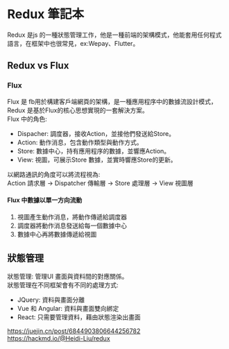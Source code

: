 # Redux 筆記本
Redux 是js 的一種狀態管理工作，他是一種前端的架構模式，他能套用任何程式語言，在框架中也很常見，ex:Wepay、Flutter。   
## Redux vs Flux
### Flux
Flux 是 fb用於構建客戶端網頁的架構，是一種應用程序中的數據流設計模式，Redux 是基於Flux的核心思想實現的一套解決方案。   
Flux 中的角色:    

- Dispacher: 調度器，接收Action，並接他們發送給Store。
- Action: 動作消息，包含動作類型與動作方式。
- Store: 數據中心，持有應用程序的數據，並響應Action。
- View: 視圖，可展示Store 數據，並實時響應Store的更新。

以網路通訊的角度可以將流程視為:    
Action 請求層 -> Dispatcher 傳輸層 -> Store 處理層 -> View 視圖層   
#### Flux 中數據以單一方向流動
1. 視圖產生動作消息，將動作傳遞給調度器
2. 調度器將動作消息發送給每一個數據中心
3. 數據中心再將數據傳遞給視圖
## 狀態管理

狀態管理: 管理UI 畫面與資料間的對應關係。    
狀態管理在不同框架會有不同的處理方式:
- JQuery: 資料與畫面分離
- Vue 和 Angular: 資料與畫面雙向綁定
- React: 只需要管理資料，藉由狀態渲染出畫面
    

https://juejin.cn/post/6844903806644256782        
https://hackmd.io/@Heidi-Liu/redux    
